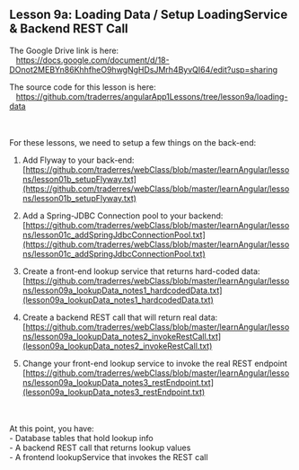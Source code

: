 Lesson 9a:  Loading Data / Setup LoadingService & Backend REST Call
-------------------------------------------------------------------
The Google Drive link is here:<br>
&nbsp;&nbsp;&nbsp;https://docs.google.com/document/d/18-DOnot2MEBYn86KhhfheO9hwgNgHDsJMrh4ByvQI64/edit?usp=sharing
      

The source code for this lesson is here:<br>
&nbsp;&nbsp;&nbsp;https://github.com/traderres/angularApp1Lessons/tree/lesson9a/loading-data
<br>
<br>
<br>


For these lessons, we need to setup a few things on the back-end:
1. Add Flyway to your back-end:  
   [https://github.com/traderres/webClass/blob/master/learnAngular/lessons/lesson01b_setupFlyway.txt](https://github.com/traderres/webClass/blob/master/learnAngular/lessons/lesson01b_setupFlyway.txt)

2. Add a Spring-JDBC Connection pool to your backend:  
   [https://github.com/traderres/webClass/blob/master/learnAngular/lessons/lesson01c_addSpringJdbcConnectionPool.txt](https://github.com/traderres/webClass/blob/master/learnAngular/lessons/lesson01c_addSpringJdbcConnectionPool.txt)
    
3. Create a front-end lookup service that returns hard-coded data:  
   [https://github.com/traderres/webClass/blob/master/learnAngular/lessons/lesson09a_lookupData_notes1_hardcodedData.txt](lesson09a_lookupData_notes1_hardcodedData.txt)

4. Create a backend REST call that will return real data:  
   [https://github.com/traderres/webClass/blob/master/learnAngular/lessons/lesson09a_lookupData_notes2_invokeRestCall.txt](lesson09a_lookupData_notes2_invokeRestCall.txt)

5. Change your front-end lookup service to invoke the real REST endpoint  
   [https://github.com/traderres/webClass/blob/master/learnAngular/lessons/lesson09a_lookupData_notes3_restEndpoint.txt](lesson09a_lookupData_notes3_restEndpoint.txt)



<br>
<br>
At this point, you have:<br>
- Database tables that hold lookup info<br>
- A backend REST call that returns lookup values<br>
- A frontend lookupService that invokes the REST call
